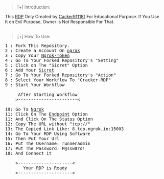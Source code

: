 >[+] Introduction:


This <a href="https://github.com/cracker911181/cracker-RDP">RDP</a> Only Created by <a href="https://facebook.com/cracker911181">Cacker911181</a> For Educational Purpose. If You Use It on Evil Purpose, Owner is Not Responsible For That. 
<br><br>

>[+] How To Use:

<pre>1 : Fork This Repository.
2 : Create a Account On <a href="https://ngrok.com">ngrok</a>
3 : Copy Your <a href="https://dashboard.ngrok.com/get-started/your-authtoken">Ngrok-Token</a>
4 : Go To Your Forked Repository's "Setting"
5 : Click on The "Sicret" Option
6 : Add Your <a href="RDP/sicret">Sicret</a>
7 : Go To Your Forked Repository's "Action"
8 : Select Your Workflow To "Cracker-RDP"
9 : Start Your Workflow<br>
	 After Starting Workflow
	>-----------------------<<br>
10: Go To <a href="https://ngrok.com">Ngrok</a>
11: Click On The <a href="https://dashboard.ngrok.com/endpoints">Endpoint</a> Option
11: And Click On The <a href="https://dashboard.ngrok.com/endpoints/status">Status</a> Option
12: Copy The URL without "tcp://"
13: The Copied Link Like: 8.tcp.ngrok.io:15003
14: Go To Your RDP Using Software
15: Then Put Your Url
16: Put The Username: runneradmin
17: Put The Password: P@ssw0rd!
18: And Connect it

	>---------------------<
	   Your RDP is Ready
	>---------------------<
